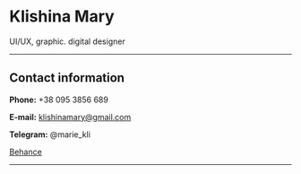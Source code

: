 # Klishina Mary

UI/UX, graphic. digital designer

---

## Contact information

**Phone:** +38 095 3856 689

**E-mail:** klishinamary@gmail.com

**Telegram:** @marie_kli

[Behance](https://www.behance.net/klishinama255b)

---
